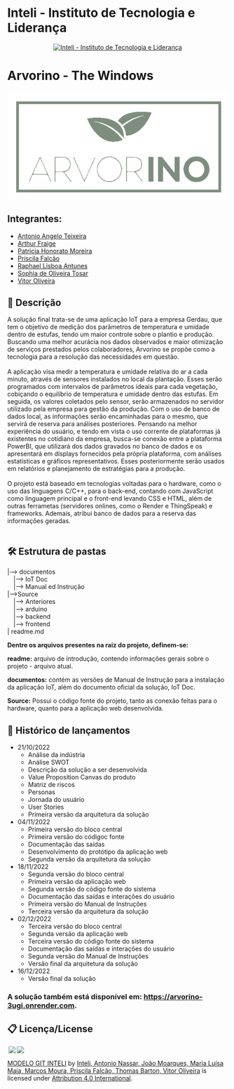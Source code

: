 # Inteli - Instituto de Tecnologia e Liderança

<p align="center">
<a href= "https://www.inteli.edu.br/"><img src="https://www.inteli.edu.br/wp-content/uploads/2021/08/20172028/marca_1-2.png" alt="Inteli - Instituto de Tecnologia e Liderança" border="0"></a>
</p>

# Arvorino - The Windows
<p align="center">
<img src="https://github.com/PriscilaFalcao/The-Windows-Server/blob/main/frontend3/resources/imagens/arvorino.png?raw=true" alt="Inteli - Instituto de Tecnologia e Liderança" border="0">
</p>

## Integrantes:
- <a href="https://www.linkedin.com/in/antonio-angelo-teixeira-a70b781a7/"> Antonio Angelo Teixeira</a>
- <a href="https://www.linkedin.com/in/arthur-fraige/">Arthur Fraige</a>
- <a href="https://www.linkedin.com/in/patriciahonorato/">Patricia Honorato Moreira</a>
- <a href="https://www.linkedin.com/in/priscila-falc%C3%A3o-3435a1244/">Priscila Falcão</a>
- <a href="https://www.linkedin.com/in/raphael-lisboa/">Raphael Lisboa Antunes</a>
- <a href="https://www.linkedin.com/in/sophia-de-oliveira-tosar-aba7ab23b/">Sophia de Oliveira Tosar</a> 
- <a href="https://www.linkedin.com/in/vitor-moura-de-oliveira-979002232/">Vitor Oliveira</a>

## 📝 Descrição
A solução final trata-se de uma aplicação IoT para a empresa Gerdau, que tem o objetivo de medição dos parâmetros de temperatura e umidade dentro de estufas, tendo um maior controle sobre o plantio e produção. Buscando uma melhor acurácia nos dados observados e maior otimização de serviços prestados pelos colaboradores, Arvorino se propõe como a tecnologia para a resolução das necessidades em questão. 
<br><br>
A aplicação visa medir a temperatura e umidade relativa do ar a cada minuto, através de sensores instalados no local da plantação. Esses serão programados com intervalos de parâmetros ideais para cada vegetação, cobiçando o equilíbrio de temperatura e umidade dentro das estufas. Em seguida, os valores coletados pelo sensor, serão armazenados no servidor utilizado pela empresa para gestão da produção. Com o uso de banco de dados local, as informações serão encaminhadas para o mesmo, que servirá de reserva para análises posteriores.
Pensando na melhor experiência do usuário, e tendo em vista o uso corrente de plataformas já existentes no cotidiano da empresa, busca-se conexão entre a plataforma PowerBI, que utilizará dos dados gravados no banco de dados e os apresentará em displays fornecidos pela própria plataforma, com análises estatísticas e gráficos representativos. Esses posteriormente serão usados em relatórios e planejamento de estratégias para a produção.
<br><br>
O projeto está baseado em tecnologias voltadas para o hardware, como o uso das linguagens C/C++, para o back-end, contando com JavaScript como linguagem principal e o front-end levando CSS e HTML, além de outras ferrametas (servidores onlines, como o Render e ThingSpeak) e frameworks. Ademais, atribui banco de dados para a reserva das informações geradas.
<br><br>

## 🛠 Estrutura de pastas
|--> documentos<br>
  &emsp;|--> IoT Doc<br>
  &emsp;|--> Manual ed Instrução<br>
|-->Source<br>
  &emsp;|--> Anteriores<br>
  &emsp;|--> arduino<br>
  &emsp;|--> backend<br>
  &emsp;|--> frontend<br>
| readme.md<br>

<b>Dentre os arquivos presentes na raiz do projeto, definem-se:</b>

<b>readme:</b> arquivo de introdução, contendo informações gerais sobre o projeto - arquivo atual.

<b>documentos:</b> contém as versões de Manual de Instrução para a instalação da aplicação IoT, além do documento oficial da solução, IoT Doc.

<b>Source:</b> Possui o código fonte do projeto, tanto as conexão feitas para o hardware, quanto para a aplicação web desenvolvida.

## 📆 Histórico de lançamentos

* 21/10/2022
    *  Análise da indústria
    *  Análise SWOT
    *  Descrição da solução a ser desenvolvida
    *  Value Proposition Canvas do produto
    *  Matriz de riscos
    *  Personas
    *  Jornada do usuário
    *  User Stories
    *  Primeira versão da arquitetura da solução
* 04/11/2022
    *  Primeira versão do bloco central
    *  Primeira versão do códigoc fonte
    *  Documentação das saídas
    *  Desenvolvimento do protótipo da aplicação web
    *  Segunda versão da arquitetura da solução
* 18/11/2022
    *  Segunda versão do bloco central
    *  Primeira versão da aplicação web
    *  Segunda versão do código fonte do sistema
    *  Documentação das saídas e interações do usuário
    *  Primeira versão do Manual de Instruções
    *  Terceira versão da arquitetura da solução
* 02/12/2022
    *  Terceira versão do bloco central
    *  Segunda versão da aplicação web
    *  Terceira versão do código fonte do sistema
    *  Documentação das saídas e interações do usuário
    *  Segunda versão do Manual de Instruções
    *  Versão final da arquitetura da solução
* 16/12/2022
    * Versão final da solução
 

### A solução também está disponível em: <https://arvorino-3ugi.onrender.com>.

## 📋 Licença/License
<img style="height:22px!important;margin-left:3px;vertical-align:text-bottom;" src="https://mirrors.creativecommons.org/presskit/icons/cc.svg?ref=chooser-v1"><img style="height:22px!important;margin-left:3px;vertical-align:text-bottom;" src="https://mirrors.creativecommons.org/presskit/icons/by.svg?ref=chooser-v1"><p xmlns:cc="http://creativecommons.org/ns#" xmlns:dct="http://purl.org/dc/terms/"><a property="dct:title" rel="cc:attributionURL" href="https://github.com/Spidus/Teste_Final_1">MODELO GIT INTELI</a> by <a rel="cc:attributionURL dct:creator" property="cc:attributionName" href="#">Inteli, Antonio Nassar, João Moarques, Maria Luísa Maia, Marcos Moura, Priscila Falcão, Thomas Barton, Vitor Oliveira</a> is licensed under <a href="http://creativecommons.org/licenses/by/4.0/?ref=chooser-v1" target="_blank" rel="license noopener noreferrer" style="display:inline-block;">Attribution 4.0 International</a>.</p>

